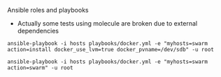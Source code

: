 Ansible roles and playbooks

* Actually some tests using molecule are broken due to external dependencies



```
ansible-playbook -i hosts playbooks/docker.yml -e "myhosts=swarm action=install docker_use_lvm=true docker_pvname=/dev/sdb" -u root
```


```
ansible-playbook -i hosts playbooks/docker.yml -e "myhosts=swarm action=swarm" -u root

```